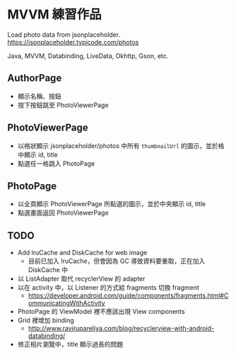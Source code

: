 # MVVM 練習作品

Load photo data from jsonplaceholder.
https://jsonplaceholder.typicode.com/photos

Java, MVVM, Databinding, LiveData, Okhttp, Gson, etc.

## AuthorPage
* 顯示名稱、按鈕
* 按下按鈕跳至 PhotoViewerPage

## PhotoViewerPage
* 以格狀顯示 jsonplaceholder/photos 中所有 ```thumbnailUrl``` 的圖示，並於格中顯示 id, title
* 點選任一格跳入 PhotoPage

## PhotoPage
* 以全頁顯示 PhotoViewerPage 所點選的圖示，並於中央顯示 id, title
* 點選畫面返回 PhotoViewerPage

## TODO
* Add lruCache and DiskCache for web image
    * 目前已加入 lruCache，但會因為 GC 導致資料要重取，正在加入 DiskCache 中
* 以 ListAdapter 取代 recyclerView 的 adapter
* 以在 activity 中，以 Listener 的方式給 fragments 切換 fragment
    * https://developer.android.com/guide/components/fragments.html#CommunicatingWithActivity
* PhotoPage 的 ViewModel 裡不應該出現 View components
* Grid 裡增加 binding
    * http://www.ravirupareliya.com/blog/recyclerview-with-android-databinding/
* 修正相片瀏覽中，title 顯示過長的問題
